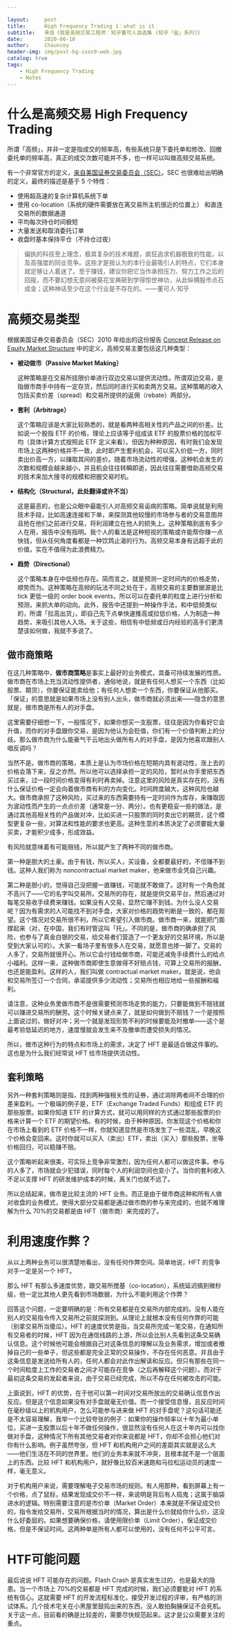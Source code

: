 ```yaml
---

layout:     post
title:      High Frequency Trading 1：what is it
subtitle:   来自《我是高频交易工程师：知乎董可人自选集 (知乎「盐」系列)》
date:       2020-06-10
author:     Chauncey
header-img: img/post-bg-isos9-web.jpg
catalog: true
tags:
    - High Frequency Trading
    - Notes
---
```




# 什么是高频交易 High Frequency Trading 

所谓「高频」，并非一定是指成交的频率高，有些系统只是下委托单和修改、回撤委托单的频率高，真正的成交次数可能并不多，也一样可以叫做高频交易系统。 

有一个非常官方的定义，[来自美国证券交易委员会（SEC）](http://www.sec.gov/rules/concept/2010/34-61358.pdf )。SEC 也很难给出明确的定义，最终的描述是基于 5 个特性：

- 使用超高速的复杂计算机系统下单
- 使用 co-location（系统的硬件需要放在离交易所主机很近的位置上） 和直连交易所的数据通道
- 平均每次持仓时间极短
- 大量发送和取消委托订单
- 收盘时基本保持平仓（不持仓过夜）

> 偏执的科技至上理念，极其复杂的技术难题，疯狂追求机器极致的性能，以及高强度的同业竞争。这些才是我认为的本行业最吸引人的特点，它们本身就足够让人着迷了。至于赚钱，建议你把它当作承担压力、努力工作之后的回报，而不要幻想无意间被葵花宝典砸到学得惊世神功，从此纵横股市点石成金；这种神话至少在这个行业是不存在的。——董可人·知乎



# 高频交易类型

根据美国证券交易委员会（SEC）2010 年给出的这份报告 [Concept Release on Equity Market Structure](http://www.sec.gov/rules/concept/2010/34-61358.pdf ) 中的定义，高频交易主要包括这几种类型：

- **被动做市（Passive Market Making）**

  这种策略是在交易所挂限价单进行双边交易以提供流动性。所谓双边交易，是指做市商手中持有一定存货，然后同时进行买和卖两方交易。这种策略的收入包括买卖价差（spread）和交易所提供的返佣（rebate）两部分。 

- **套利（Arbitrage）**

  这个策略应该是大家比较熟悉的，就是看两种高相关性的产品之间的价差。比如说一个股指 ETF 的价格，理论上应该等于组成该 ETF 的股票价格的加权平均（具体计算方式按照此 ETF 定义来看）。但因为种种原因，有时我们会发现市场上这两种价格并不一致，此时即产生套利机会，可以买入价低一方，同时卖出价高一方，以赚取其间的差价。随着市场流动性的增强，这种机会发生的次数和规模会越来越小，并且机会往往转瞬即逝，因此往往需要借助高频交易的技术来加大搜寻的规模和把握交易时机。

- **结构化（Structural，此处翻译或许不当）**

  这是最恶的，也是公众眼中最能引人对高频交易诟病的策略。简单说就是利用技术手段，比如高速连接和下单，来探测其他较慢的市场参与者的交易意图并且抢在他们之前进行交易，将利润建立在他人的损失上。这种策略到底有多少人在用，报告中没有指明。我个人的看法是这种短视的策略或许能帮你赚一点快钱，但从任何角度看都是一种饮鸩止渴的行为。高频交易本身有远超于此的价值，实在不值得为此浪费精力。

- **趋势（Directional）**

  这个策略本身在中低频也存在。简而言之，就是预测一定时间内的价格走势，顺势而为。这种策略在高频的玩法不同之处在于，高频交易的主要数据源是比 tick 更低一级的 order book events，所以可以在委托单的粒度上进行分析和预测，来抓大单的动向。此外，报告中还提到一种操作手法，和中低频类似的，所谓「拉高出货」，即自己先下点单快速推高或拉低价格，人为制造一种趋势，来吸引其他人入场。关于这些，相信有中低频或日内经验的高手们更清楚该如何做，我就不多说了。



## 做市商策略

在这几种策略中，**做市商策略**是事实上最好的业务模式，具备可持续发展的性质。做市商在市场上充当流动性提供者，通俗地说，就是有任何人想买一个东西（比如股票、期货），你要保证能卖给他；有任何人想卖一个东西，你要保证从他那买。「保证」的意思就是如果市场上没有别人出头，做市商就必须出来——隐含的意思就是，做市商是所有人的对手盘。



这里需要仔细想一下，一般情况下，如果你想买一支股票，往往是因为你看好它会升值，而你的对手盘跟你交易，是因为他认为会贬值，你们有一个价值判断上的分歧。那么做市商为什么能豪气干云地出头做所有人的对手盘，是因为他喜欢跟别人唱反调吗？





当然不是。做市商的策略，本质上是认为市场价格在短期内具有波动性，涨上去的价格会落下来，反之亦然。所以他可以选择承担一定的风险，暂时从你手里把东西买过来，过一段时间价格变得有利时再卖掉。注意这里的风险是真实存在的，没有什么保证价格一定会向着做市商有利的方向变化。时间跨度越大，这种风险也越大。做市商承担了这种风险，买过来的东西需要持有一定时间作为库存，来赚取因为波动性而产生的一点点价差（通常是一分、两分）。也有更稳妥一些的做法，是通过其他高相关性的产品做对冲，比如买进一只股票的同时卖出它的期货，这个模型更复杂一些，对算法和性能的要求也更高。这种生意的本质决定了必须要能大量买卖，才能积少成多，形成效益。



有风险就意味着有可能赔钱，所以就产生了两种不同的做市商。



第一种是胆大的土豪。由于有钱，所以买人，买设备，全都要最好的，不信赚不到钱。这种人我们称为 noncontractual market maker，他来做市全凭自己兴趣。





第二种是胆小的，觉得自己没把握一直赚钱，可能就不敢做了。这时有一个角色就不高兴了——它的名字叫交易所。交易所的存在，就是提供交易平台，然后通过对每笔交易收手续费来赚钱。如果没有人交易，显然它赚不到钱。为什么没人交易呢？因为有需求的人可能找不到对手盘，大家对价格的趋势判断是一致的，都在观望。这个情况对交易所很不利，所以它希望引入做市商。做市商一来，就能把门面撑起来（对，在中国，我们有时管这叫「托」。不同的是，做市商的确承担了风险，也参与了真金白银的交易，给交易者们营造了一个更友好的交易环境，所以是受到大家认可的）。大家一看场子里有很多人在交易，就愿意也掺一脚了。交易的人多了，交易所就很开心。所以它会付钱给做市商，可能还减免手续费什么的给点小福利。这样一来，这种做市商即使生意做得不好赔点钱，可算上交易所的报酬，也还是能盈利。这样的人，我们叫做 contractual market maker。就是说，他会和交易所签订一个合同，承诺提供多少流动性；交易所也相应地给一些报酬和福利。





请注意，这种业务里做市商不是很需要预测市场走势的能力，只要能做到不赔钱就可以赚进交易所的酬劳。这个时候关键点来了，就是如何做到不赔钱？一个是按照上面说过的，做好对冲；另一个就是发现形势不利的时候要能及时撤单——这个是最考验低延迟的地方，速度慢就会发生来不及撤单而遭受损失的情况。



所以，做市这种行为的特点和市场上的需求，决定了 HFT 是最适合做这件事的。这也是为什么我们经常说 HFT 给市场提供流动性。



## 套利策略

另外一种套利策略则是指，找到两种强相关性的证券，通过消除两者间不合理的价差来盈利。一个极端的例子是，ETF（Exchange Traded Funds）和组成 ETF 的那些股票。如果你知道 ETF 的计算方式，就可以用同样的方式通过那些股票的价格来计算一个 ETF 的期望价格。有的时候，由于种种原因，你发现这个价格和你在市场上看到的 ETF 价格不一样，你就知道显然是市场发生了一些混乱，早晚这个价格会变回来。这时你就可以买入（卖出）ETF，卖出（买入）那些股票，坐等价格回归，可以稳赚不赔。



这个策略听起来很美，可实际上竞争非常激烈，因为任何人都可以做这件事。参与的人多了，市场就会少犯错误，同时每个人的利润空间也变小了。当你的套利收入不足以支撑 HFT 的研发维护成本的时候，离关门也就不远了。



所以总结起来，做市是比较主流的 HFT 业务。而正是由于做市商这种和所有人做对收盘的业务模式，使得大部分交易都是通过做市商的参与来完成的，也就不难理解为什么 70%的交易都是由 HFT（做市商）来完成的了。



# 利用速度作弊？

从以上两种业务可以很清楚地看出，没有任何作弊空间。简单地说，HFT 的竞争对手一定是另一个 HFT。



那么 HFT 有那么多速度优势，跟交易所搅基（co-location），系统延迟搞到微秒级，他一定比其他人更先看到市场数据，为什么不能利用这个作弊？



回答这个问题，一定要明确的是：所有交易都是在交易所内部完成的。没有人能在别人的交易指令传入交易所之前就探测到。从理论上就根本没有任何作弊的可能（别拿交易所当傻瓜）。HFT 的速度优势是指，当交易所完成一笔交易，在通知所有交易者的时候，HFT 因为在通信线路的上游，所以会比别人先看到这条交易确认信息。这个时候他可能会根据自己对这条信息的理解以及业务需求，增加或者撤掉自己的一些单子，但这些都是完全正常的交易操作，不存在任何恶意。并且由于这条信息是发送给所有人的，任何人都会对此作出解读和反应。但只有那些在同一个时间粒度上工作的交易者之间才可能存在竞争（之后再解释这个问题）。而对于最初这条交易的发起者来说，由于交易已经完成，所以不存在任何被攻击的可能。



上面说到，HFT 的优势，在于他可以第一时间对交易所放出的交易确认信息作出反应。但是这个信息如果没有对手盘就毫无价值。而一个接受信息慢，且反应时间在毫秒级以上的机构用户，怎么可能参与进来做 HFT 的对手盘呢？这句话可能还是不太容易理解，我举一个比较夸张的例子：如果你的操作频率以十年为最小单位，买进一支股票以后十年不做任何操作，很显然没有任何人在这十年内可以找你做对手盘，这种情况下所有其他交易者对你来说都是 HFT，你却不会担心他们对你有什么影响。例子虽然夸张，但 HFT 和机构用户之间的差距其实就是这么大——他们生活在不同的世界里。他们的业务本来就不冲突，且根本就不是一个层面上的东西。比较 HFT 和机构用户，就好像比较百米速跑和马拉松运动员的速度一样，毫无意义。



对于机构用户来说，需要理解电子交易市场的规则。有人用那种，看到屏幕上有一个价格，点了鼠标，结果发现成交价不一样，来说明是背后有人捣鬼；这属于脑袋进水的逻辑。特别需要注意的是市价单（Market Order）本来就是不保证成交价的，指令发给交易所，交易所根据当时的情况，算出是什么价就给你什么价，这没什么好委屈的。如果想要确保价格，请使用限价单（Limit Order），保证成交价格，但是不保证时间。这两种单是所有人都可以使用的，没有任何不公平可言。

# HTF可能问题

最后说说 HFT 可能存在的问题。Flash Crash 是真实发生过的，也是最大的隐患。当一个市场上 70%的交易都是 HFT 完成的时候，我们必须要能对 HFT 的系统有信心。这就需要 HFT 的开发流程标准化，接受开发过程的评审，有严格的测试体系。几个技术宅关在小黑屋里鼓捣出来的东西，没人敢拍胸脯保证不会死机。关于这一点，目前看的确是比较差的，需要尽快规范起来。这才是公众需要关注的重点。